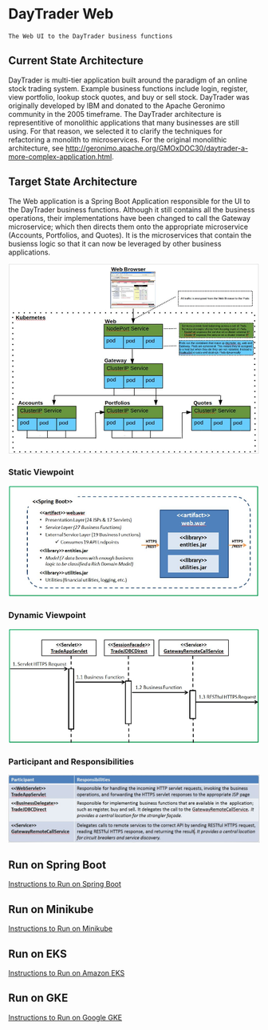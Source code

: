 

# DayTrader Web

	The Web UI to the DayTrader business functions



## Current State Architecture

DayTrader is multi-tier application built around the paradigm of an online stock trading system. Example business functions include
login, register, view portfolio, lookup stock quotes, and buy or sell stock. DayTrader was originally developed by IBM and donated 
to the Apache Geronimo community in the 2005 timeframe. The DayTrader architecture is representitive of monolithic applications that 
many businesses are still using. For that reason, we selected it to clarify the techniques for refactoring a monolith to microservices. 
For the original monolithic architecture, see http://geronimo.apache.org/GMOxDOC30/daytrader-a-more-complex-application.html. 



## Target State Architecture

The Web application is a Spring Boot Application responsible for the UI to the DayTrader business functions. Although it still contains 
all the business operations, their implementations have been changed to call the Gateway microservice; which then directs them onto the 
appropriate microservice (Accounts, Portfolios, and Quotes). It is the microservices that contain the busienss logic so that it can now
be leveraged by other business applications.

![Target-State-Architecture](images/Target-State-Architecture.JPG)



### Static Viewpoint

![Static-Viewpoint](images/Static-Viewpoint.JPG)



### Dynamic Viewpoint

![Dynamic-Viewpoint](images/Dynamic-Viewpoint.JPG)



### Participant and Responsibilities

![Participant-Responsibilities](images/Participant-Responsibilities.JPG)



## Run on Spring Boot

[Instructions to Run on Spring Boot](docs/SPRING-BOOT.MD)



## Run on Minikube

[Instructions to Run on Minikube](docs/MINIKUBE.MD)



## Run on EKS

[Instructions to Run on Amazon EKS](docs/EKS.MD)



## Run on GKE

[Instructions to Run on Google GKE](docs/GKE.MD)
